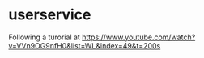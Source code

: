 # userservice

Following a turorial at https://www.youtube.com/watch?v=VVn9OG9nfH0&list=WL&index=49&t=200s
